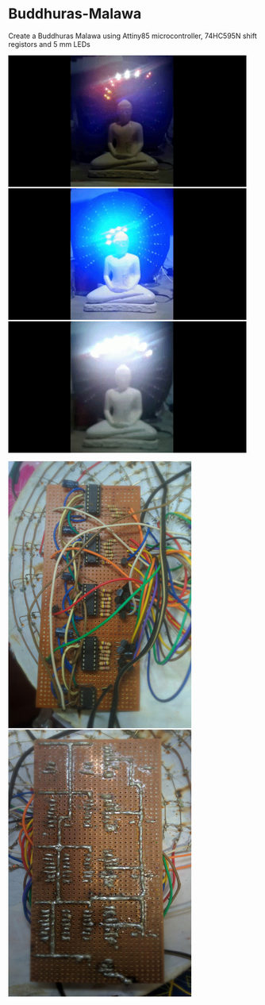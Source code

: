 # Buddhuras-Malawa
Create a Buddhuras Malawa using Attiny85 microcontroller, 74HC595N shift registors and 5 mm LEDs

![Alt Text](https://github.com/kpgs123/Buddhuras-Malawa/blob/main/1.gif) ![Alt Text](https://github.com/kpgs123/Buddhuras-Malawa/blob/main/2.gif) ![Alt Text](https://github.com/kpgs123/Buddhuras-Malawa/blob/main/3.gif)

<img src="https://github.com/kpgs123/Buddhuras-Malawa/blob/main/Circuit%201.jpg" width="369" height="538" />   <img src="https://github.com/kpgs123/Buddhuras-Malawa/blob/main/Circuit%202.jpg" width="369" height="538" />
